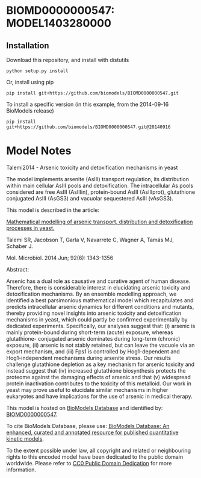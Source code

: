 # BIOMD0000000547: MODEL1403280000

## Installation

Download this repository, and install with distutils

`python setup.py install`

Or, install using pip

`pip install git+https://github.com/biomodels/BIOMD0000000547.git`

To install a specific version (in this example, from the 2014-09-16 BioModels release)

`pip install git+https://github.com/biomodels/BIOMD0000000547.git@20140916`


# Model Notes


Talemi2014 - Arsenic toxicity and detoxification mechanisms in yeast

The model implements arsenite (AsIII) transport regulation, its distribution
within main cellular AsIII pools and detoxification. The intracellular As
pools considered are free AsIII (AsIIIin), protein-bound AsIII (AsIIIprot),
glutathione conjugated AsIII (AsGS3) and vacuolar sequestered AsIII (vAsGS3).  

This model is described in the article:

[Mathematical modelling of arsenic transport, distribution and detoxification
processes in yeast.](http://identifiers.org/pubmed/24798644)

Talemi SR, Jacobson T, Garla V, Navarrete C, Wagner A, Tamás MJ, Schaber J.

Mol. Microbiol. 2014 Jun; 92(6): 1343-1356

Abstract:

Arsenic has a dual role as causative and curative agent of human disease.
Therefore, there is considerable interest in elucidating arsenic toxicity and
detoxification mechanisms. By an ensemble modelling approach, we identified a
best parsimonious mathematical model which recapitulates and predicts
intracellular arsenic dynamics for different conditions and mutants, thereby
providing novel insights into arsenic toxicity and detoxification mechanisms
in yeast, which could partly be confirmed experimentally by dedicated
experiments. Specifically, our analyses suggest that: (i) arsenic is mainly
protein-bound during short-term (acute) exposure, whereas glutathione-
conjugated arsenic dominates during long-term (chronic) exposure, (ii) arsenic
is not stably retained, but can leave the vacuole via an export mechanism, and
(iii) Fps1 is controlled by Hog1-dependent and Hog1-independent mechanisms
during arsenite stress. Our results challenge glutathione depletion as a key
mechanism for arsenic toxicity and instead suggest that (iv) increased
glutathione biosynthesis protects the proteome against the damaging effects of
arsenic and that (v) widespread protein inactivation contributes to the
toxicity of this metalloid. Our work in yeast may prove useful to elucidate
similar mechanisms in higher eukaryotes and have implications for the use of
arsenic in medical therapy.

This model is hosted on [BioModels Database](http://www.ebi.ac.uk/biomodels/)
and identified by:
[BIOMD0000000547](http://identifiers.org/biomodels.db/BIOMD0000000547).

To cite BioModels Database, please use: [BioModels Database: An enhanced,
curated and annotated resource for published quantitative kinetic
models](http://identifiers.org/pubmed/20587024).

To the extent possible under law, all copyright and related or neighbouring
rights to this encoded model have been dedicated to the public domain
worldwide. Please refer to [CC0 Public Domain
Dedication](http://creativecommons.org/publicdomain/zero/1.0/) for more
information.


